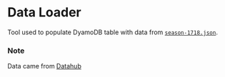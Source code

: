 # Data Loader

Tool used to populate DyamoDB table with data from [`season-1718.json`](season-1718.json).


### Note

Data came from [Datahub](https://datahub.io/sports-data/english-premier-league)

